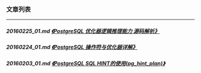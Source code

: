### 文章列表  
----  
##### 20160225_01.md   [《PostgreSQL 优化器逻辑推理能力 源码解析》](20160225_01.md)  
##### 20160224_01.md   [《PostgreSQL 操作符与优化器详解》](20160224_01.md)  
##### 20160203_01.md   [《PostgreSQL SQL HINT的使用(pg_hint_plan)》](20160203_01.md)  
